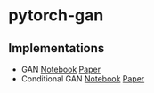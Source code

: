 # pytorch-gan

## Implementations

- GAN [Notebook](https://github.com/Sayan98/pytorch-gan/blob/master/src/GAN.ipynb) [Paper](https://arxiv.org/abs/1406.2661)
- Conditional GAN [Notebook](https://github.com/Sayan98/pytorch-gan/blob/master/src/cGAN.ipynb) [Paper](https://arxiv.org/pdf/1411.1784.pdf)

